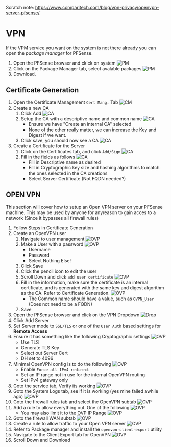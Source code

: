 Scratch note:
https://www.comparitech.com/blog/vpn-privacy/openvpn-server-pfsense/
# VPN
If the VPM service you want on the system is not there already you can open the *package manager* for PFSense. 
1. Open the PFSense browser and ckick on system
    ![PM](Images/VP1.png)
2. Click on the Package Manager tab, select avalable packages
    ![PM](Images/VP2.png)
3. Download.

## Certificate Generation
1. Open the Certificate Management ```Cert Mang.``` Tab
    ![CM](Images/CRT-1.png)
2. Create a new CA
   1. Click Add
        ![CA](Images/CRT-2.png)
   2. Setup the CA with a descriptive name and common name
        ![CA](Images/CRT-3.png)
        * Ensure we have "Create an internal CA" selected
        * None of the other really matter, we can increase the Key and Digest if we want. 
   3. Click save, you should now see a CA 
        ![CA](Images/CRT-4.png)
3. Create a Certificate for the Server
   1. Click on the Certificates tab, and click ```Add/Sign```
        ![CA](Images/CRT-5.png)
   2. Fill in the fields as follows
        ![CA](Images/CRT-6.png)     
        * Fill in Descriptive name as desired
        * Fill in Cryptographic key size and hashing algorithms to match the ones selected in the CA creations
        * Select Server Certificate (Not FQDN needed?)


## OPEN VPN
This section will cover how to setup an Open VPN server on your PFSense machine. This may be used by anyone for anyreason to gain acces to a network (Since it bypasses all firewall rules)

1. Follow Steps in Certificate Generation
2. Create an OpenVPN user
   1. Navigate to user management
        ![OVP](Images/OVP-1.png)
   2. Make a User with a password 
        ![OVP](Images/OVP-2.png)
        * Username
        * Password 
        * Select Nothing Else!
   3.  Click Save 
   4.  Click the pencil icon to edit the user 
   5.  Scroll Down and click ```add user certificate```
        ![OVP](Images/OVP-3.png)
   6. Fill in the information, make sure the certificate is an internal certificate, and is generated with the same key and digest algorithm as the CA. Refer to Certificate Generation.
        ![OVP](Images/OVP-4.png)
        * The Common name should have a value, such as ```OVPN_User``` (Does not need to be a FQDN)
   7. Save
3. Open the PFSense browser and click on the VPN Dropdown
    ![Drop](Images/OVP-5.png)
4. Click Add Server
5. Set Server mode to ```SSL/TLS``` or one of the ```User Auth``` based settings for **Remote Access**
6. Ensure it has something like the following Cryptographic settings
    ![OVP](Images/OVP-6.png)
    * Use TLS
    * Generate TLS Key
    * Select out Server Cert
    * DH set to 4096
7. Minimal OpenVPN config is to do the following 
    ![OVP](Images/OVP-7.png)
    * Enable ```Force all IPv4 redirect```
    * Set an IP range not in use for the internal OpenVPN routing
    * Set IPv4 gateway only
8. Goto the service tab, Verify its working 
    ![OVP](Images/OVP-8.png)
9. Goto the System Logs tab, see if it is working (yes mine failed awhile ago)
    ![OVP](Images/OVP-9.png)
10. Goto the firewall rules tab and select the OpenVPN subtab
    ![OVP](Images/OVP-10.png)
11. Add a rule to allow everything out. One of the following 
    ![OVP](Images/OVP-12.png)    
    *  You may also limit it to the OVP IP Range 
        ![OVP](Images/OVP-11.png)
12. Goto the firewall WAN subtab 
    ![OVP](Images/OVP-13.png)
13. Create a rule to allow traffic to your Open VPN server 
    ![OVP](Images/OVP-14.png)
14. Refer to Package manager and install the ```openvpn-client-export``` utility
15. Navigate to the Client Export tab for OpenVPN
    ![OVP](image.png)
16. Scroll Down and Download